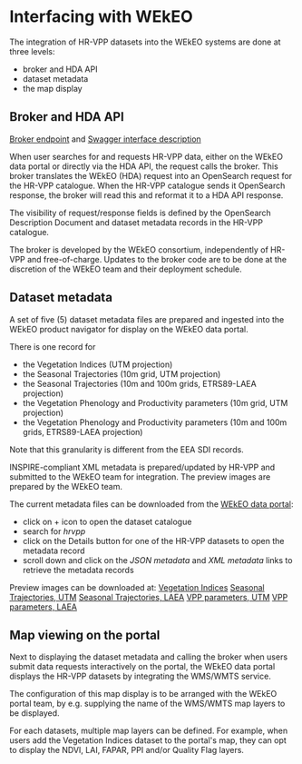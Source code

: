 # Interfacing with WEkEO

The integration of HR-VPP datasets into the WEkEO systems are done at three levels:
* broker and HDA API
* dataset metadata
* the map display

## Broker and HDA API

[Broker endpoint](https://wekeo-broker.apps.mercator.dpi.wekeo.eu/databroker/) and [Swagger interface description](https://wekeo-broker.apps.mercator.dpi.wekeo.eu/databroker/ui/)

When user searches for and requests HR-VPP data, either on the WEkEO data portal or directly via the HDA API, the request calls the broker.
This broker translates the WEkEO (HDA) request into an OpenSearch request for the HR-VPP catalogue. 
When the HR-VPP catalogue sends it OpenSearch response, the broker will read this and reformat it to a HDA API response.

The visibility of request/response fields is defined by the OpenSearch Description Document and dataset metadata records in the HR-VPP catalogue.

The broker is developed by the WEkEO consortium, independently of HR-VPP and free-of-charge.
Updates to the broker code are to be done at the discretion of the WEkEO team and their deployment schedule.

## Dataset metadata

A set of five (5) dataset metadata files are prepared and ingested into the WEkEO product navigator for display on the WEkEO data portal.

There is one record for
* the Vegetation Indices (UTM projection)
* the Seasonal Trajectories (10m grid, UTM projection)
* the Seasonal Trajectories (10m and 100m grids, ETRS89-LAEA projection)
* the Vegetation Phenology and Productivity parameters (10m grid, UTM projection)
* the Vegetation Phenology and Productivity parameters (10m and 100m grids, ETRS89-LAEA projection)

Note that this granularity is different from the EEA SDI records.

INSPIRE-compliant XML metadata is prepared/updated by HR-VPP and submitted to the WEkEO team for integration.
The preview images are prepared by the WEkEO team.

The current metadata files can be downloaded from the [WEkEO data portal](https://www.wekeo.eu/data):
* click on + icon to open the dataset catalogue
* search for _hrvpp_
* click on the Details button for one of the HR-VPP datasets to open the metadata record
* scroll down and click on the _JSON metadata_ and _XML metadata_ links to retrieve the metadata records

Preview images can be downloaded at:
[Vegetation Indices](https://wekeo-broker.apps.mercator.dpi.wekeo.eu/previews/EO_EEA_DAT_CLMS_HRVPP_VI.jpg)
[Seasonal Trajectories, UTM](https://wekeo-broker.apps.mercator.dpi.wekeo.eu/previews/EO_EEA_DAT_CLMS_HRVPP_ST.jpg)
[Seasonal Trajectories, LAEA](https://wekeo-broker.apps.mercator.dpi.wekeo.eu/previews/EO_EEA_DAT_CLMS_HRVPP_ST-LAEA.jpg)
[VPP parameters, UTM](https://wekeo-broker.apps.mercator.dpi.wekeo.eu/previews/EO_EEA_DAT_CLMS_HRVPP_VPP.jpg)
[VPP parameters, LAEA](https://wekeo-broker.apps.mercator.dpi.wekeo.eu/previews/EO_EEA_DAT_CLMS_HRVPP_VPP-LAEA.jpg)

## Map viewing on the portal

Next to displaying the dataset metadata and calling the broker when users submit data requests interactively on the portal, the WEkEO data portal displays the HR-VPP datasets by integrating the WMS/WMTS service.

The configuration of this map display is to be arranged with the WEkEO portal team, by e.g. supplying the name of the WMS/WMTS map layers to be displayed.

For each datasets, multiple map layers can be defined.
For example, when users add the Vegetation Indices dataset to the portal's map, they can opt to display the NDVI, LAI, FAPAR, PPI and/or Quality Flag layers.
